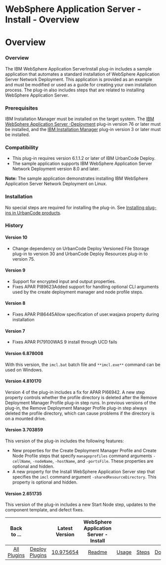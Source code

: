 
WebSphere Application Server - Install - Overview
=================================================

# Overview


### Overview




The IBM WebSphere Application ServerInstall plug-in includes a sample application that automates a standard installation of WebSphere Application Server Network Deployment. This application is provided as an example and must be modified or used as a guide for creating your own installation process. The plug-in also includes steps that are related to installing WebSphere Application Server.

### Prerequisites

IBM Installation Manager must be installed on the target system. The [IBM WebSphere Application Server -Deployment](https://www.urbancode.com/plugin/websphere-application-server-deployment/) plug-in version 76 or later must be installed, and the [IBM Installation Manager](https://www.urbancode.com/plugin/ibm-installation-manager/) plug-in version 3 or later must be installed.

### Compatibility

* This plug-in requires version 6.1.1.2 or later of IBM UrbanCode Deploy.
* The sample application supports IBM WebSphere Application Server Network Deployment version 8.0 and later.

**Note:** The sample application demonstrates installing IBM WebSphere Application Server Network Deployment on Linux.

### Installation

No special steps are required for installing the plug-in. See [Installing plug-ins in UrbanCode products](https://www.urbancode.com/resource/installing-plug-ins-in-urbancode-products/ "Installing plug-ins in UrbanCode products").

### History

#### Version 10

* Change dependency on UrbanCode Deploy Versioned File Storage plug-in to version 30 and UrbanCode Deploy Resources plug-in to version 75.

#### Version 9

* Support for encrypted input and output properties.
* Fixes APAR PI89623Added support for handling optional CLI arguments used by the create deployment manager and node profile steps.

#### Version 8

* Fixes APAR PI86445Allow specification of user.wasjava property during installation

#### Version 7

* Fixes APAR PI79100WAS 9 install through UCD fails

#### Version 6.878008

With this version, the `imcl.bat` batch file and `**imcl.exe**` command can be used on Windows.

#### Version 4.810170

Version 4 of the plug-in includes a fix for APAR PI66942. A new step property controls whether the profile directory is deleted after the Remove Deployment Manager Profile plug-in step runs. In previous versions of the plug-in, the Remove Deployment Manager Profile plug-in step always deleted the profile directory, which can cause problems if the directory is on a mounted drive.

#### Version 3.703859

This version of the plug-in includes the following features:

* New properties for the Create Deployment Manager Profile and Create Node Profile steps that specify `manageprofiles` command arguments `-cellName`, `-nodeName`, `-hostName`, and `-portsFile`. These properties are optional and hidden.
* A new property for the Install WebSphere Application Server step that specifies the `imcl` command argument `-sharedResourceDirectory`. This property is optional and hidden.

#### Version 2.651735

This version of the plug-in includes a new Start Node step, updates to the component template, and defect fixes.


|Back to ...||Latest Version|WebSphere Application Server - Install ||||
| :---: | :---: | :---: | :---: | :---: | :---: | :---: |
|[All Plugins](../../index.md)|[Deploy Plugins](../README.md)|[10.975654](https://raw.githubusercontent.com/UrbanCode/IBM-UCD-PLUGINS/main/files/websphere-install/WAS-Install-10.975654.zip)|[Readme](README.md)|[Usage](usage.md)|[Steps](steps.md)|[Downloads](downloads.md)|
